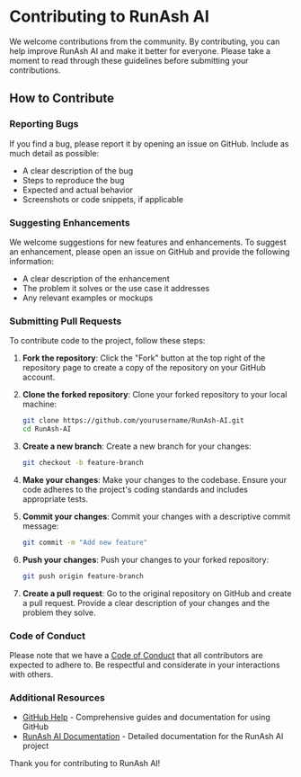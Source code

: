 # Contributing to RunAsh AI

We welcome contributions from the community. By contributing, you can help improve RunAsh AI and make it better for everyone. Please take a moment to read through these guidelines before submitting your contributions.

## How to Contribute

### Reporting Bugs

If you find a bug, please report it by opening an issue on GitHub. Include as much detail as possible:
- A clear description of the bug
- Steps to reproduce the bug
- Expected and actual behavior
- Screenshots or code snippets, if applicable

### Suggesting Enhancements

We welcome suggestions for new features and enhancements. To suggest an enhancement, please open an issue on GitHub and provide the following information:
- A clear description of the enhancement
- The problem it solves or the use case it addresses
- Any relevant examples or mockups

### Submitting Pull Requests

To contribute code to the project, follow these steps:

1. **Fork the repository**: Click the "Fork" button at the top right of the repository page to create a copy of the repository on your GitHub account.

2. **Clone the forked repository**: Clone your forked repository to your local machine:
    ```sh
    git clone https://github.com/yourusername/RunAsh-AI.git
    cd RunAsh-AI
    ```

3. **Create a new branch**: Create a new branch for your changes:
    ```sh
    git checkout -b feature-branch
    ```

4. **Make your changes**: Make your changes to the codebase. Ensure your code adheres to the project's coding standards and includes appropriate tests.

5. **Commit your changes**: Commit your changes with a descriptive commit message:
    ```sh
    git commit -m "Add new feature"
    ```

6. **Push your changes**: Push your changes to your forked repository:
    ```sh
    git push origin feature-branch
    ```

7. **Create a pull request**: Go to the original repository on GitHub and create a pull request. Provide a clear description of your changes and the problem they solve.

### Code of Conduct

Please note that we have a [Code of Conduct](CODE_OF_CONDUCT.md) that all contributors are expected to adhere to. Be respectful and considerate in your interactions with others.

### Additional Resources

- [GitHub Help](https://help.github.com) - Comprehensive guides and documentation for using GitHub
- [RunAsh AI Documentation](docs/README.md) - Detailed documentation for the RunAsh AI project

Thank you for contributing to RunAsh AI!
